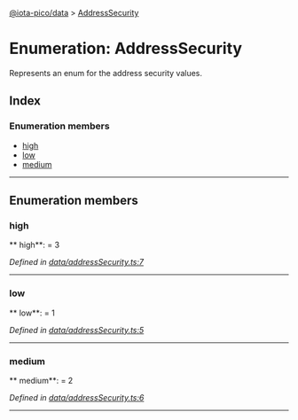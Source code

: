 [@iota-pico/data](../README.md) > [AddressSecurity](../enums/addresssecurity.md)



# Enumeration: AddressSecurity


Represents an enum for the address security values.

## Index

### Enumeration members

* [high](addresssecurity.md#high)
* [low](addresssecurity.md#low)
* [medium](addresssecurity.md#medium)



---
## Enumeration members
<a id="high"></a>

###  high

** high**:    = 3

*Defined in [data/addressSecurity.ts:7](https://github.com/iotaeco/iota-pico-data/blob/0b1108f/src/data/addressSecurity.ts#L7)*





___

<a id="low"></a>

###  low

** low**:    = 1

*Defined in [data/addressSecurity.ts:5](https://github.com/iotaeco/iota-pico-data/blob/0b1108f/src/data/addressSecurity.ts#L5)*





___

<a id="medium"></a>

###  medium

** medium**:    = 2

*Defined in [data/addressSecurity.ts:6](https://github.com/iotaeco/iota-pico-data/blob/0b1108f/src/data/addressSecurity.ts#L6)*





___


